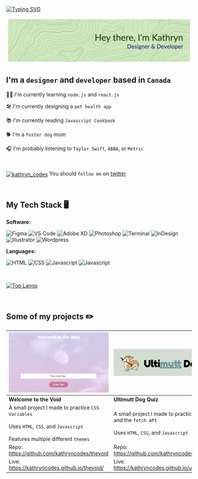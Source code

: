 
[![Typing SVG](https://readme-typing-svg.herokuapp.com?duration=1000&color=4BF7DE&multiline=true&width=500&height=80&lines=if+(visitor)%7B;makeYourselfSoundCool();%7D)](https://git.io/typing-svg)

![Header](./gh-header.png)

## I'm a `designer` and `developer` based in `Canada` 


:woman_technologist: I'm currently learning `node.js` and `react.js`

:hammer_and_wrench: I'm currently designing a `pet health app`

:books: I'm currently reading `Javascript Cookbook`

:dog2: I'm a `foster dog` mom

:headphones: I'm probably listening to `Taylor Swift`, `ABBA`, or `Metric`

<br/>

<a href="https://twitter.com/kathryn_codes" target="blank"><img align="center" src="https://raw.githubusercontent.com/rahuldkjain/github-profile-readme-generator/master/src/images/icons/Social/twitter.svg" alt="kathryn_codes" height="30" width="40" /></a> You should `follow me` on <a alt="kathryn_codes on twitter" href="https://twitter.com/kathryn_codes">twitter</a>

<br/>

## My Tech Stack :desktop_computer: 

**Software:**

<img alt="Figma" src="https://www.vectorlogo.zone/logos/figma/figma-icon.svg" width="40px"> <img alt="VS Code" src="https://www.vectorlogo.zone/logos/visualstudio_code/visualstudio_code-icon.svg" width="40px"> <img alt="Adobe XD" src="https://cdn.worldvectorlogo.com/logos/adobe-xd-1.svg" width="40px">  <img alt="Photoshop" src="https://cdn.worldvectorlogo.com/logos/adobe-photoshop-2.svg" width="40px"> <img alt="Terminal" src="https://cdn.worldvectorlogo.com/logos/terminal-1.svg" width="40px"> <img alt="InDesign" src="https://cdn.worldvectorlogo.com/logos/adobe-indesign-cc-icon.svg" width="40px"> <img alt="Illustrator" src="https://cdn.worldvectorlogo.com/logos/adobe-illustrator-cc-icon.svg" width="40px"> <img alt="Wordpress" src="https://cdn.worldvectorlogo.com/logos/wordpress-blue.svg" width="40px"> 


**Languages:**

<img alt="HTML" src="https://cdn.worldvectorlogo.com/logos/html-1.svg" width="40px">  <img alt="CSS" src="https://cdn.worldvectorlogo.com/logos/css-3.svg" width="40px"> <img alt="Javascript" src="https://cdn.worldvectorlogo.com/logos/logo-javascript.svg" width="45px"> <img alt="Javascript" src="https://cdn.worldvectorlogo.com/logos/git-icon.svg" width="45px"> 

<br/>

[![Top Langs](https://github-readme-stats.vercel.app/api/top-langs/?username=kathryncodes&layout=compact)](https://github.com/anuraghazra/github-readme-stats)

<br/>

## Some of my projects 	:pencil2:


| <img alt="the void" src="./thevoid.png">   |<img alt="the void" src="./ultimutt.png"> | 
|---------------------------------------|------------------------------------------|
| **Welcome to the Void** | **Ultimutt Dog Quiz** | 
| A small project I made to practice `CSS Variables` <br/><br/> Uses `HTML`, `CSS`, and `Javascript` <br/><br/> Features multiple different `themes`| A small project I made to practice `async / await` and the `fetch API` <br/><br/> Uses `HTML`, `CSS`, and `Javascript` |
|Repo: https://github.com/kathryncodes/thevoid | Repo: https://github.com/kathryncodes/ultimuttdogquiz |
| Live: https://kathryncodes.github.io/thevoid/ | Live: https://kathryncodes.github.io/ultimuttdogquiz/ |

<br/>




